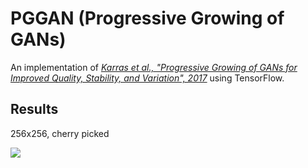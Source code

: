 # PGGAN (Progressive Growing of GANs)

An implementation of 
[_Karras et al., "Progressive Growing of GANs for Improved Quality, Stability, and Variation", 2017_](
https://arxiv.org/abs/1710.10196) using TensorFlow.

## Results

256x256, cherry picked

![](images/pggan256.png)
